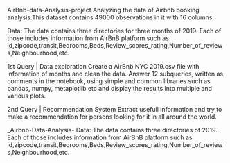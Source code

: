  AirBnb-data-Analysis-project
Analyzing the data of Airbnb booking analysis.This dataset contains 49000 observations in it with 16 columns.

Data: The data contains three directories for three months of 2019. Each of those includes information from AirBnB platform such as id,zipcode,transit,Bedrooms,Beds,Review_scores_rating,Number_of_reviews,Neighbourhood,etc.

1st Query | Data exploration Create a AirBnb NYC 2019.csv file with information of  months and clean the data. Answer 12 subqueries, written as comments in the notebook, using simple and common libraries such as pandas, numpy, metaplotlib etc and display the results into multiple and various plots.

2nd Query | Recommendation System Extract usefull information and try to make a recommendation for persons looking for it in all around the world.

_Airbnb-Data-Analysis-
Data: The data contains three directories of 2019. Each of those includes information from AirBnB platform such as id,zipcode,transit,Bedrooms,Beds,Review_scores_rating,Number_of_reviews,Neighbourhood,etc.


